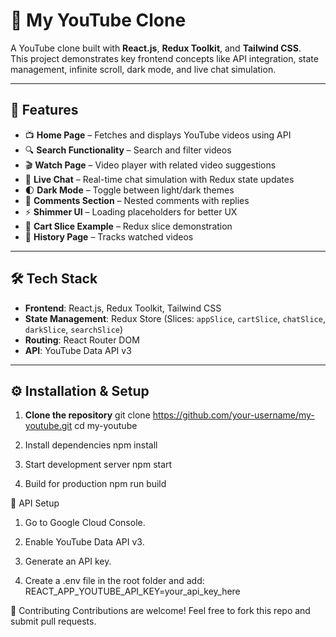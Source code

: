 # 🎥 My YouTube Clone

A YouTube clone built with **React.js**, **Redux Toolkit**, and **Tailwind CSS**.  
This project demonstrates key frontend concepts like API integration, state management, infinite scroll, dark mode, and live chat simulation.

---

## 🚀 Features

- 📺 **Home Page** – Fetches and displays YouTube videos using API  
- 🔍 **Search Functionality** – Search and filter videos  
- 🎬 **Watch Page** – Video player with related video suggestions  
- 💬 **Live Chat** – Real-time chat simulation with Redux state updates  
- 🌓 **Dark Mode** – Toggle between light/dark themes  
- 📝 **Comments Section** – Nested comments with replies  
- ⚡ **Shimmer UI** – Loading placeholders for better UX  
- 🛒 **Cart Slice Example** – Redux slice demonstration  
- 📌 **History Page** – Tracks watched videos  

---

## 🛠️ Tech Stack

- **Frontend**: React.js, Redux Toolkit, Tailwind CSS  
- **State Management**: Redux Store (Slices: `appSlice`, `cartSlice`, `chatSlice`, `darkSlice`, `searchSlice`)  
- **Routing**: React Router DOM  
- **API**: YouTube Data API v3  

---

## ⚙️ Installation & Setup

1. **Clone the repository**
   git clone https://github.com/your-username/my-youtube.git
   cd my-youtube
   
2. Install dependencies
    npm install
   
3. Start development server
    npm start
   
5. Build for production
    npm run build


🔑 API Setup

1. Go to Google Cloud Console.

2. Enable YouTube Data API v3.

3. Generate an API key.

4. Create a .env file in the root folder and add:
    REACT_APP_YOUTUBE_API_KEY=your_api_key_here


🤝 Contributing
Contributions are welcome! Feel free to fork this repo and submit pull requests.


